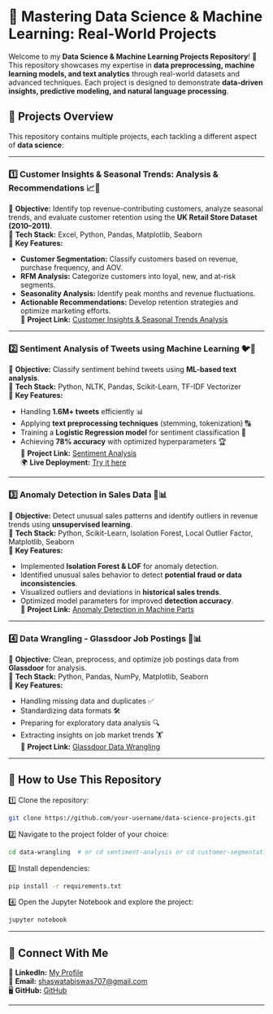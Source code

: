 # 🚀 Mastering Data Science & Machine Learning: Real-World Projects  

Welcome to my **Data Science & Machine Learning Projects Repository**! 🚀 This repository showcases my expertise in **data preprocessing, machine learning models, and text analytics** through real-world datasets and advanced techniques. Each project is designed to demonstrate **data-driven insights, predictive modeling, and natural language processing**.  

## 📌 Projects Overview  
This repository contains multiple projects, each tackling a different aspect of **data science**:  

---

### 1️⃣ **Customer Insights & Seasonal Trends: Analysis & Recommendations** 📈🛂  
🔹 **Objective:** Identify top revenue-contributing customers, analyze seasonal trends, and evaluate customer retention using the **UK Retail Store Dataset (2010–2011)**.  
🔹 **Tech Stack:** Excel, Python, Pandas, Matplotlib, Seaborn  
🔹 **Key Features:**  
   - **Customer Segmentation:** Classify customers based on revenue, purchase frequency, and AOV.  
   - **RFM Analysis:** Categorize customers into loyal, new, and at-risk segments.  
   - **Seasonality Analysis:** Identify peak months and revenue fluctuations.  
   - **Actionable Recommendations:** Develop retention strategies and optimize marketing efforts.  
📌 **Project Link:** [Customer Insights & Seasonal Trends Analysis](https://github.com/ShaswataKOD/DATA-PROJECTS/blob/main/Predictive_Analysis/Readme.md)  

---

### 2️⃣ **Sentiment Analysis of Tweets using Machine Learning** 🐦💬  
🔹 **Objective:** Classify sentiment behind tweets using **ML-based text analysis**.  
🔹 **Tech Stack:** Python, NLTK, Pandas, Scikit-Learn, TF-IDF Vectorizer  
🔹 **Key Features:**  
   - Handling **1.6M+ tweets** efficiently 📊  
   - Applying **text preprocessing techniques** (stemming, tokenization) 🔠  
   - Training a **Logistic Regression model** for sentiment classification 🤖  
   - Achieving **78% accuracy** with optimized hyperparameters 🏆  
📌 **Project Link:** [Sentiment Analysis](https://github.com/ShaswataKOD/DATA-PROJECTS/blob/main/Project1/README.md)  
🌍 **Live Deployment:** [Try it here](https://your-deployment-link.com)  

---

### 3️⃣ **Anomaly Detection in Sales Data** 🔎📊  
🔹 **Objective:** Detect unusual sales patterns and identify outliers in revenue trends using **unsupervised learning**.  
🔹 **Tech Stack:** Python, Scikit-Learn, Isolation Forest, Local Outlier Factor, Matplotlib, Seaborn  
🔹 **Key Features:**  
   - Implemented **Isolation Forest & LOF** for anomaly detection.  
   - Identified unusual sales behavior to detect **potential fraud or data inconsistencies**.  
   - Visualized outliers and deviations in **historical sales trends**.  
   - Optimized model parameters for improved **detection accuracy**.  
📌 **Project Link:** [Anomaly Detection in Machine Parts](https://github.com/ShaswataKOD/DATA-PROJECTS/blob/main/Anomaly%20Detection/ReadMe.md)  

---

### 4️⃣ **Data Wrangling - Glassdoor Job Postings** 🏢📊  
🔹 **Objective:** Clean, preprocess, and optimize job postings data from **Glassdoor** for analysis.  
🔹 **Tech Stack:** Python, Pandas, NumPy, Matplotlib, Seaborn  
🔹 **Key Features:**  
   - Handling missing data and duplicates ✅  
   - Standardizing data formats 🛠️  
   - Preparing for exploratory data analysis 🔍  
   - Extracting insights on job market trends 🏋️  
📌 **Project Link:** [Glassdoor Data Wrangling](https://github.com/ShaswataKOD/DATA-PROJECTS/blob/main/Data%20Wrangling/ReadMe.md)  

---

## 🚀 How to Use This Repository  
1️⃣ Clone the repository:  
   ```bash
   git clone https://github.com/your-username/data-science-projects.git
   ```  
2️⃣ Navigate to the project folder of your choice:  
   ```bash
   cd data-wrangling  # or cd sentiment-analysis or cd customer-segmentation
   ```  
3️⃣ Install dependencies:  
   ```bash
   pip install -r requirements.txt
   ```  
4️⃣ Open the Jupyter Notebook and explore the project:  
   ```bash
   jupyter notebook
   ```  

---

## 💙 Connect With Me  
💼 **LinkedIn:** [My Profile](https://www.linkedin.com/in/shaswata-biswas-1a6837230/)  
📧 **Email:** shaswatabiswas707@gmail.com  
🖥️ **GitHub:** [GitHub](https://github.com/ShaswataKOD/DATA-PROJECTS/)  

---

